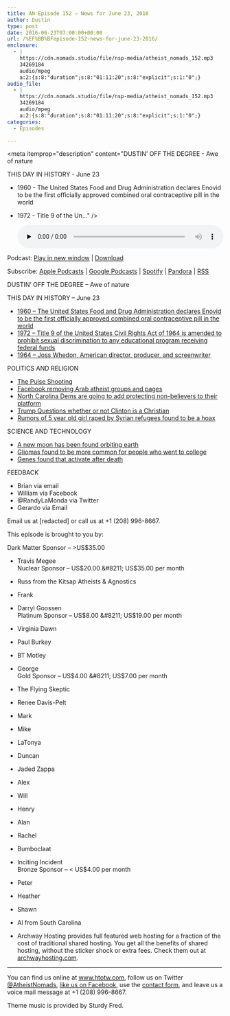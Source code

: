 ```yaml
---
title: AN Episode 152 – News for June 23, 2016
author: Dustin
type: post
date: 2016-06-23T07:00:00+00:00
url: /%EF%BB%BFepisode-152-news-for-june-23-2016/
enclosure:
  - |
    https://cdn.nomads.studio/file/nsp-media/atheist_nomads_152.mp3
    34269184
    audio/mpeg
    a:2:{s:8:"duration";s:8:"01:11:20";s:8:"explicit";s:1:"0";}
audio_file:
  - |
    https://cdn.nomads.studio/file/nsp-media/atheist_nomads_152.mp3
    34269184
    audio/mpeg
    a:2:{s:8:"duration";s:8:"01:11:20";s:8:"explicit";s:1:"0";}
categories:
  - Episodes

---
```

<div itemscope itemtype="http://schema.org/AudioObject">
  <meta itemprop="name" content="%EF%BB%BFEpisode 152 &#8211; News for June 23, 2016" />
  
  <meta itemprop="uploadDate" content="2016-06-23T01:00:00-06:00" />
  
  <meta itemprop="encodingFormat" content="audio/mpeg" />
  
  <meta itemprop="duration" content="PT1H11M20S" />
  
  <meta itemprop="description" content="DUSTIN’ OFF THE DEGREE - Awe of nature

THIS DAY IN HISTORY - June 23
* 1960 - The United States Food and Drug Administration declares Enovid to be the first officially approved combined oral contraceptive pill in the world
* 1972 - Title 9 of the Un..." />
  
  <meta itemprop="contentUrl" content="https://dts.podtrac.com/redirect.mp3/cdn.nomads.studio/file/nsp-media/atheist_nomads_152.mp3" />
  
  <meta itemprop="contentSize" content="32.7" />
  </p> 
  
  <div class="powerpress_player" id="powerpress_player_8411">
    <audio class="wp-audio-shortcode" id="audio-5080-155" preload="none" style="width: 100%;" controls="controls"><source type="audio/mpeg" src="https://dts.podtrac.com/redirect.mp3/cdn.nomads.studio/file/nsp-media/atheist_nomads_152.mp3?_=155" /><a href="https://dts.podtrac.com/redirect.mp3/cdn.nomads.studio/file/nsp-media/atheist_nomads_152.mp3">https://dts.podtrac.com/redirect.mp3/cdn.nomads.studio/file/nsp-media/atheist_nomads_152.mp3</a></audio>
  </div>
</div>

<p class="powerpress_links powerpress_links_mp3">
  Podcast: <a href="https://dts.podtrac.com/redirect.mp3/cdn.nomads.studio/file/nsp-media/atheist_nomads_152.mp3" class="powerpress_link_pinw" target="_blank" title="Play in new window" onclick="return powerpress_pinw('https://htotw.com/?powerpress_pinw=5080-podcast');" rel="nofollow">Play in new window</a> | <a href="https://dts.podtrac.com/redirect.mp3/cdn.nomads.studio/file/nsp-media/atheist_nomads_152.mp3" class="powerpress_link_d" title="Download" rel="nofollow" download="atheist_nomads_152.mp3">Download</a>
</p>

<p class="powerpress_links powerpress_subscribe_links">
  Subscribe: <a href="https://podcasts.apple.com/us/podcast/humanists-take-on-the-world/id530050098?mt=2&ls=1" class="powerpress_link_subscribe powerpress_link_subscribe_itunes" target="_blank" title="Subscribe on Apple Podcasts" rel="nofollow">Apple Podcasts</a> | <a href="https://www.google.com/podcasts?feed=aHR0cDovL2F0aGVpc3Rub21hZHMubGlic3luLmNvbS9yc3M%3D" class="powerpress_link_subscribe powerpress_link_subscribe_googleplay" target="_blank" title="Subscribe on Google Podcasts" rel="nofollow">Google Podcasts</a> | <a href="https://open.spotify.com/show/3LzK2xZGike6Tc1GEMtMbr?si=LieN9SNuTpq96smuaUsH8A" class="powerpress_link_subscribe powerpress_link_subscribe_spotify" target="_blank" title="Subscribe on Spotify" rel="nofollow">Spotify</a> | <a href="https://www.pandora.com/podcast/atheist-nomads/PC:10122?corr=62071012&part=ug" class="powerpress_link_subscribe powerpress_link_subscribe_pandora" target="_blank" title="Subscribe on Pandora" rel="nofollow">Pandora</a> | <a href="https://htotw.com/feed/podcast/" class="powerpress_link_subscribe powerpress_link_subscribe_rss" target="_blank" title="Subscribe via RSS" rel="nofollow">RSS</a>
</p>

DUSTIN’ OFF THE DEGREE &#8211; Awe of nature

THIS DAY IN HISTORY &#8211; June 23  
* <a href="https://en.wikipedia.org/wiki/Mestranol/noretynodrel" target="_blank" rel="noopener">1960 &#8211; The United States Food and Drug Administration declares Enovid to be the first officially approved combined oral contraceptive pill in the world</a>  
* <a href="https://en.wikipedia.org/wiki/Civil_Rights_Act_of_1964" target="_blank" rel="noopener">1972 &#8211; Title 9 of the United States Civil Rights Act of 1964 is amended to prohibit sexual discrimination to any educational program receiving federal funds</a>  
* <a href="https://en.wikipedia.org/wiki/Joss_Whedon" target="_blank" rel="noopener">1964 &#8211; Joss Whedon, American director, producer, and screenwriter</a>

POLITICS AND RELIGION  
* <a href="https://en.wikipedia.org/wiki/2016_Orlando_nightclub_shooting" target="_blank" rel="noopener">The Pulse Shooting</a>  
* <a href="https://www.the-newshub.com/international/facebook-facing-heavy-criticism-after-removing-major-atheist-pages" target="_blank" rel="noopener">Facebook removing Arab atheist groups and pages</a>  
* <a href="http://thehumanist.com/news/national/north-carolina-democratic-convention-adds-non-religious-list-protected-classes" target="_blank" rel="noopener">North Carolina Dems are going to add protecting non-believers to their platform</a>  
* <a href="http://thehill.com/blogs/ballot-box/presidential-races/284281-trump-questions-clintons-religion" target="_blank" rel="noopener">Trump Questions whether or not Clinton is a Christian</a>  
* <a href="http://www.idahostatesman.com/news/state/idaho/article84829787.html" target="_blank" rel="noopener">Rumors of 5 year old girl raped by Syrian refugees found to be a hoax</a>

SCIENCE AND TECHNOLOGY  
* <a href="http://thescienceexplorer.com/universe/nasa-discovered-mini-moon-orbiting-earth" target="_blank" rel="noopener">A new moon has been found orbiting earth</a>  
* <a href="https://www.sciencedaily.com/releases/2016/06/160620221757.htm" target="_blank" rel="noopener">Gliomas found to be more common for people who went to college</a>  
* <a href="https://www.newscientist.com/article/2094644-hundreds-of-genes-seen-sparking-to-life-two-days-after-death/" target="_blank" rel="noopener">Genes found that activate after death</a>

FEEDBACK

* Brian via email  
* William via Facebook  
* @RandyLaMonda via Twitter  
* Gerardo via Email

Email us at [redacted] or call us at +1 (208) 996-8667.

This episode is brought to you by:

Dark Matter Sponsor &#8211; >US$35.00  
* Travis Megee  
Nuclear Sponsor &#8211; US$20.00 &#8211; US$35.00 per month  
* Russ from the Kitsap Atheists & Agnostics  
* Frank  
* Darryl Goossen  
Platinum Sponsor &#8211; US$8.00 &#8211; US$19.00 per month  
* Virginia Dawn  
* Paul Burkey  
* BT Motley  
* George  
Gold Sponsor &#8211; US$4.00 &#8211; US$7.00 per month  
* The Flying Skeptic  
* Renee Davis-Pelt  
* Mark  
* Mike  
* LaTonya  
* Duncan  
* Jaded Zappa  
* Alex  
* Will  
* Henry  
* Alan  
* Rachel  
* Bumboclaat  
* Inciting Incident  
Bronze Sponsor &#8211; < US$4.00 per month  
* Peter  
* Heather  
* Shawn  
* Al from South Carolina

* Archway Hosting provides full featured web hosting for a fraction of the cost of traditional shared hosting. You get all the benefits of shared hosting, without the sticker shock or extra fees. Check them out at <a href="http://archwayhosting.com/" target="_blank" rel="noopener">archwayhosting.com</a>.

<hr width="500" />

You can find us online at <a href="https://www.htotw.com/" target="_blank" rel="noopener">www.htotw.com</a>, follow us on Twitter <a href="https://htotw.com/twitter" target="_blank" rel="noopener">@AtheistNomads</a>, <a href="https://htotw.com/facebook" target="_blank" rel="noopener">like us on Facebook</a>, use the [contact form](https://htotw.com/contact), and leave us a voice mail message at +1 (208) 996-8667.

Theme music is provided by Sturdy Fred.